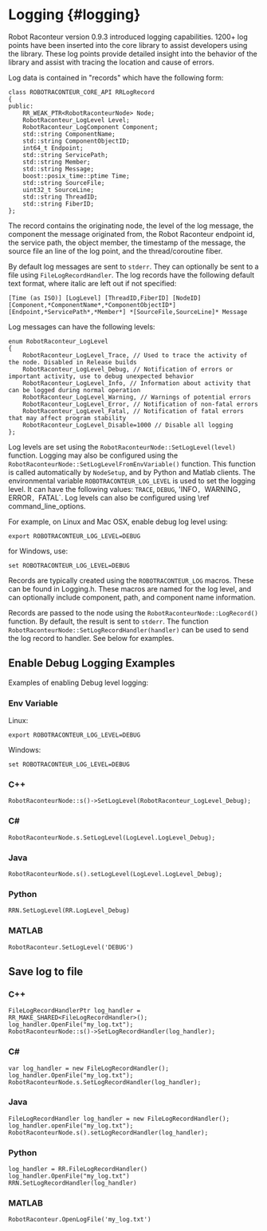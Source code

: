 # Logging {#logging}

Robot Raconteur version 0.9.3 introduced logging capabilities. 1200+ log points have been inserted into the core library to assist developers using the library. These log points provide detailed insight into the behavior of the library and assist with tracing the location and cause of errors.

Log data is contained in "records" which have the following form:

```
class ROBOTRACONTEUR_CORE_API RRLogRecord
{
public:
    RR_WEAK_PTR<RobotRaconteurNode> Node;
    RobotRaconteur_LogLevel Level;
    RobotRaconteur_LogComponent Component;
    std::string ComponentName;
    std::string ComponentObjectID;
    int64_t Endpoint;
    std::string ServicePath;
    std::string Member;
    std::string Message;
    boost::posix_time::ptime Time;
    std::string SourceFile;
    uint32_t SourceLine;
    std::string ThreadID;
    std::string FiberID;
};
```

The record contains the originating node, the level of the log message, the component the message originated from, the Robot Raconteur endpoint id, the service path, the object member, the timestamp of the message, the source file an line of the log point, and the thread/coroutine fiber.

By default log messages are sent to `stderr`. They can optionally be sent to a file using `FileLogRecordHandler`. The log records have the following default text format, where italic are left out if not specified:

    [Time (as ISO)] [LogLevel] [ThreadID,FiberID] [NodeID] [Component,*ComponentName*,*ComponentObjectID*] [Endpoint,*ServicePath*,*Member*] *[SourceFile,SourceLine]* Message

Log messages can have the following levels:

```
enum RobotRaconteur_LogLevel
{
	RobotRaconteur_LogLevel_Trace, // Used to trace the activity of the node. Disabled in Release builds
	RobotRaconteur_LogLevel_Debug, // Notification of errors or important activity, use to debug unexpected behavior
	RobotRaconteur_LogLevel_Info, // Information about activity that can be logged during normal operation
	RobotRaconteur_LogLevel_Warning, // Warnings of potential errors
	RobotRaconteur_LogLevel_Error, // Notification of non-fatal errors
	RobotRaconteur_LogLevel_Fatal, // Notification of fatal errors that may affect program stability
	RobotRaconteur_LogLevel_Disable=1000 // Disable all logging
};
```

Log levels are set using the `RobotRaconteurNode::SetLogLevel(level)` function. Logging may also be configured using the `RobotRaconteurNode::SetLogLevelFromEnvVariable()` function. This function is called automatically by `NodeSetup`, and by Python and Matlab clients. The environmental variable `ROBOTRACONTEUR_LOG_LEVEL` is used to set the logging level. It can have the following values: `TRACE`, `DEBUG`, 'INFO`, `WARNING`, `ERROR`, `FATAL`. Log levels can also be configured using \ref command_line_options.

For example, on Linux and Mac OSX, enable debug log level using:

    export ROBOTRACONTEUR_LOG_LEVEL=DEBUG

for Windows, use:

    set ROBOTRACONTEUR_LOG_LEVEL=DEBUG

Records are typically created using the `ROBOTRACONTEUR_LOG` macros. These can be found in Logging.h. These macros are named for the log level, and can optionally include component, path, and component name information.

Records are passed to the node using the `RobotRaconteurNode::LogRecord()` function. By default, the result is sent to `stderr`. The function `RobotRaconteurNode::SetLogRecordHandler(handler)` can be used to send the log record to handler. See below for examples.

## Enable Debug Logging Examples

Examples of enabling Debug level logging:

### Env Variable

Linux:

    export ROBOTRACONTEUR_LOG_LEVEL=DEBUG

Windows:

    set ROBOTRACONTEUR_LOG_LEVEL=DEBUG

### C++

    RobotRaconteurNode::s()->SetLogLevel(RobotRaconteur_LogLevel_Debug);

### C#

    RobotRaconteurNode.s.SetLogLevel(LogLevel.LogLevel_Debug);

### Java

    RobotRaconteurNode.s().setLogLevel(LogLevel.LogLevel_Debug);

### Python

    RRN.SetLogLevel(RR.LogLevel_Debug)

### MATLAB

    RobotRaconteur.SetLogLevel('DEBUG')

## Save log to file

### C++

    FileLogRecordHandlerPtr log_handler = RR_MAKE_SHARED<FileLogRecordHandler>();
    log_handler.OpenFile("my_log.txt");
    RobotRaconteurNode::s()->SetLogRecordHandler(log_handler);

### C#

    var log_handler = new FileLogRecordHandler();
    log_handler.OpenFile("my_log.txt");
    RobotRaconteurNode.s.SetLogRecordHandler(log_handler);

### Java

    FileLogRecordHandler log_handler = new FileLogRecordHandler();
    log_handler.openFile("my_log.txt");
    RobotRaconteurNode.s().setLogRecordHandler(log_handler);

### Python

    log_handler = RR.FileLogRecordHandler()
    log_handler.OpenFile("my_log.txt")
    RRN.SetLogRecordHandler(log_handler)

### MATLAB

    RobotRaconteur.OpenLogFile('my_log.txt')
